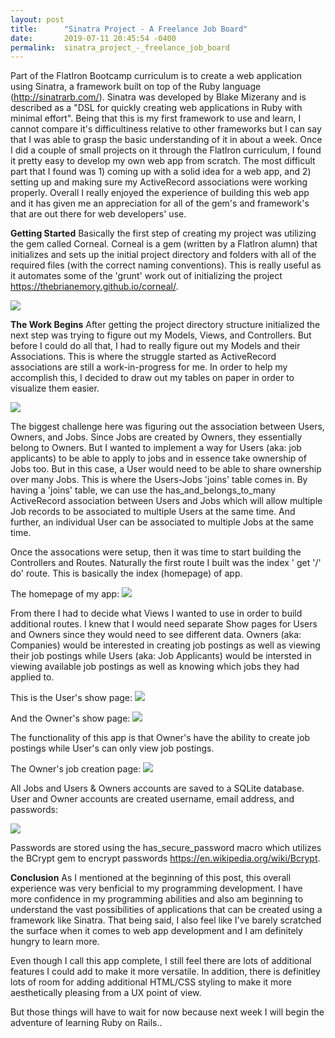 ```yaml
---
layout: post
title:      "Sinatra Project - A Freelance Job Board"
date:       2019-07-11 20:45:54 -0400
permalink:  sinatra_project_-_freelance_job_board
---
```



Part of the FlatIron Bootcamp curriculum is to create a web application using Sinatra, a framework built on top of the Ruby language (http://sinatrarb.com/).  Sinatra was developed by Blake Mizerany and is described as a "DSL for quickly creating web applications in Ruby with minimal effort".  Being that this is my first framework to use and learn, I cannot compare it's difficultiness relative to other frameworks but I can say that I was able to grasp the basic understanding of it in about a week.  Once I did a couple of small projects on it through the FlatIron curriculum, I found it pretty easy to develop my own web app from scratch.  The most difficult part that I found was 1) coming up with a solid idea for a web app, and 2) setting up and making sure my ActiveRecord associations were working properly.  Overall I really enjoyed the experience of building this web app and it has given me an appreciation for all of the gem's and framework's that are out there for web developers' use.  

**Getting Started**
Basically the first step of creating my project was utilizing the gem called Corneal.  Corneal is a gem (written by a FlatIron alumn) that initializes and sets up the initial project directory and folders with all of the required files (with the correct naming conventions).  This is really useful as it automates some of the 'grunt' work out of initializing the project https://thebrianemory.github.io/corneal/.   



![](https://imgur.com/Q4APcl9)



**The Work Begins**
After getting the project directory structure initialized the next step was trying to figure out my Models, Views, and Controllers.  But before I could do all that, I had to really figure out my Models and their Associations.  This is where the struggle started as ActiveRecord associations are still a work-in-progress for me.  In order to help my accomplish this, I decided to draw out my tables on paper in order to visualize them easier.  

![](https://imgur.com/ZoMsMHZ)

The biggest challenge here was figuring out the association between Users, Owners, and Jobs.  Since Jobs are created by Owners, they essentially belong to Owners.  But I wanted to implement a way for Users (aka:  job applicants) to be able to apply to jobs and in essence take ownership of Jobs too.  But in this case, a User would need to be able to share ownership over many Jobs.  This is where the Users-Jobs 'joins' table comes in.  By having a 'joins' table, we can use the has_and_belongs_to_many ActiveRecord association between Users and Jobs which will allow multiple Job records to be associated to multiple Users at the same time.  And further, an individual User can be associated to multiple Jobs at the same time.  

Once the assocations were setup, then it was time to start building the Controllers and Routes.  Naturally the first route I built was the index ' get '/' do' route.  This is basically the index (homepage) of app.  


The homepage of my app:
![](https://imgur.com/x5HeGG8)



From there I had to decide what Views I wanted to use in order to build additional routes.  I knew that I would need separate Show pages for Users and Owners since they would need to see different data.  Owners (aka:  Companies) would be interested in creating job postings as well as viewing their job postings while Users (aka:  Job Applicants) would be intersted in viewing available job postings as well as knowing which jobs they had applied to.  

This is the User's show page:
![](https://imgur.com/C55A4wl)



And the Owner's show page:
![](https://imgur.com/rZ10VNZ)



The functionality of this app is that Owner's have the ability to create job postings while User's can only view job postings.  

The Owner's job creation page:
![](https://imgur.com/bytO72F)

All Jobs and Users & Owners accounts are saved to a SQLite database.  User and Owner accounts are created username, email address, and passwords:



![](https://imgur.com/X1m8EAh)



Passwords are stored using the has_secure_password macro which utilizes the BCrypt gem to encrypt passwords https://en.wikipedia.org/wiki/Bcrypt.  

**Conclusion**
As I mentioned at the beginning of this post, this overall experience was very benficial to my programming development.  I have more confidence in my programming abilities and also am beginning to understand the vast possibilities of applications that can be created using a framework like Sinatra.  That being said, I also feel like I've barely scratched the surface when it comes to web app development and I am definitely hungry to learn more.  

Even though I call this app complete, I still feel there are lots of additional features I could add to make it more versatile.  In addition, there is definitley lots of room for adding additional HTML/CSS styling to make it more aesthetically pleasing from a UX point of view.  

But those things will have to wait for now because next week I will begin the adventure of learning Ruby on Rails..
